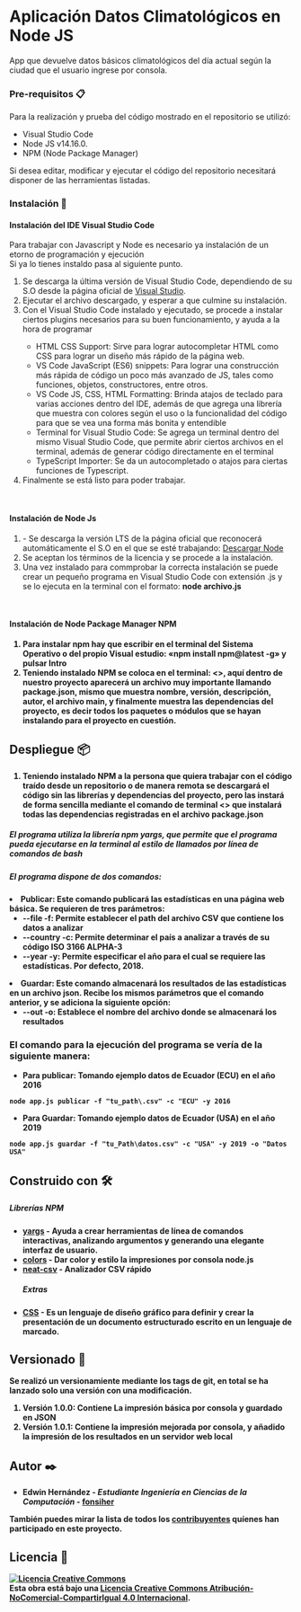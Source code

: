 # Aplicación Datos Climatológicos en Node JS
App que devuelve datos básicos climatológicos del día actual según la ciudad que el usuario ingrese por consola.


### Pre-requisitos 📋

Para la realización y prueba del código mostrado en el repositorio se utilizó:
<ul>
  <li>Visual Studio Code</li>
  <li>Node JS  v14.16.0.</li>
  <li>NPM (Node Package Manager)</li>
</ul>
Si desea editar, modificar y ejecutar el código del repositorio necesitará disponer de las herramientas listadas. <br/>

### Instalación 🔧

<h4>Instalación del IDE Visual Studio Code</h4>
<p>Para trabajar con Javascript y Node es necesario ya instalación de un etorno de programación y ejecución <br/>
Si ya lo tienes instaldo pasa al siguiente punto.</p>
<ol>
<li>Se descarga  la última versión de Visual Studio Code, dependiendo de su S.O desde la  página oficial de <a href="https://code.visualstudio.com/Download">Visual Studio</a>. </li>
<li>Ejecutar el archivo descargado, y esperar a que culmine su instalación.</li>
<li>Con el Visual Studio Code instalado y ejecutado, se procede a instalar ciertos plugins necesarios para su buen funcionamiento, y ayuda a la hora de programar</li>
<ul>
<li>HTML CSS Support: Sirve para lograr autocompletar HTML como CSS para lograr un diseño más rápido de la página web. </li>
<li>VS Code JavaScript (ES6) snippets: Para lograr una construcción más rápida de código un poco más avanzado de JS, tales como funciones, objetos, constructores, entre otros. </li>
<li>VS Code JS, CSS, HTML Formatting: Brinda atajos de teclado para varias acciones dentro del IDE, además de que agrega una librería que muestra con colores según el uso o la funcionalidad del código para que se vea una forma más bonita y entendible</li>
<li>Terminal for Visual Studio Code: Se agrega un terminal dentro del mismo Visual Studio Code, que permite abrir ciertos archivos en el terminal, además de generar código directamente en el terminal</li>
<li>TypeScript Importer: Se da un autocompletado o atajos para ciertas funciones de Typescript. </li>
</ul>
<li>Finalmente se está listo para poder trabajar.</li>
</ol>

<br/>
<h4>Instalación de Node Js</h4>
<ol>
<li>-	Se descarga la versión LTS de la página oficial que reconocerá automáticamente el S.O en el que se esté trabajando:  <a href="https://nodejs.org/es/"> Descargar Node </a>
<li>Se aceptan los términos de la licencia y se procede a la instalación.</li>
<li>Una vez instalado para commprobar la correcta instalación se puede crear un pequeño programa en Visual Studio Code con extensión .js y se lo ejecuta en la terminal con el formato: <b>node archivo.js<b> </li>
  </ol> 
  
<br/>
<h4>Instalación de Node Package Manager NPM</h4>
<ol>
  <li>Para instalar npm hay que escribir en el terminal del Sistema Operativo o del propio Visual estudio:  «npm install npm@latest -g» y pulsar Intro</li>
  <li>Teniendo instalado NPM se coloca en el terminal: <<npm init>>, aquí dentro de nuestro proyecto aparecerá un archivo muy importante llamando package.json, mismo que muestra nombre, versión, descripción, autor, el archivo main, y finalmente muestra las dependencias del proyecto, es decir todos los paquetes o módulos que se hayan instalando para el proyecto en cuestión. </li>
  </ol>

## Despliegue 📦
<ol>
  <li>Teniendo instalado NPM  a la persona que quiera trabajar con el código traído desde un repositorio o de manera remota se descargará el código sin las librerías y dependencias del proyecto, pero las instará de forma sencilla mediante el comando de terminal <<npm install>> que instalará todas las dependencias registradas en el archivo package.json</li>
 </ol>
  <h5> El programa utiliza la librería npm yargs, que permite que el programa pueda ejecutarse en la terminal al estilo de llamados por línea de comandos de bash </h5>
  <h5>El programa dispone de dos comandos: </h5
  <ol>
    <li> <b>Publicar:</b> Este comando publicará las estadísticas en una página web básica. Se requieren de tres parámetros:
       <ul>
         <li>--file -f: Permite establecer el path del archivo CSV que contiene los datos a analizar</li>
         <li>--country -c: Permite determinar el país a analizar a través de su código ISO 3166 ALPHA-3</li>
         <li>--year -y: Permite especificar el año para el cual se requiere las estadísticas. Por defecto, 2018.</li>
      </ul> 
    </li>
    <li> <b> Guardar: </b> Este comando almacenará los resultados de las estadísticas en un archivo json. Recibe los mismos parámetros que el comando anterior, y se adiciona la siguiente opción:
        <ul>
              <li>--out -o: Establece el nombre del archivo donde se almacenará los resultados</li>
      </ul>  
  </li>
</ol>

  <h3> El comando para la ejecución del programa se vería de la siguiente manera: </h3> 
  
  <ul>
    <li> Para publicar: Tomando ejemplo datos de Ecuador (ECU) en el año 2016 </li>
  </ul>
  
```
node app.js publicar -f "tu_path\.csv" -c "ECU" -y 2016 
```
   <ul>
    <li> Para Guardar: Tomando ejemplo datos de Ecuador (USA) en el año 2019 </li>
  </ul> 
  
```
node app.js guardar -f "tu_Path\datos.csv" -c "USA" -y 2019 -o "Datos USA"
```
  
## Construido con 🛠️

  <h5> Librerías NPM </h5>

* [yargs](https://www.npmjs.com/package/yargs) - Ayuda a crear herramientas de línea de comandos interactivas, analizando argumentos y generando una elegante interfaz de usuario.
* [colors](https://www.npmjs.com/package/colors) - Dar color y estilo la impresiones por consola node.js
* [neat-csv](https://www.npmjs.com/package/neat-csv) - Analizador CSV rápido
  <h5> Extras </h5>
* [CSS](https://www.w3schools.com/css/) - Es un lenguaje de diseño gráfico para definir y crear la presentación de un documento estructurado escrito en un lenguaje de marcado.


## Versionado 📌
Se realizó un versionamiente mediante los tags de git, en total se ha lanzado solo una versión con una modificación. 
<ol>
  <li> Versión 1.0.0: Contiene La impresión básica por consola y guardado en JSON </li>
  <li>Versión 1.0.1: Contiene la impresión mejorada por consola, y añadido la impresión de los resultados en un servidor web local </li>
</ol>  
  
  

## Autor ✒️

* **Edwin Hernández** - *Estudiante Ingeniería en Ciencias de la Computación* - [fonsiher](https://github.com/fonsiher)

También puedes mirar la lista de todos los [contribuyentes](https://github.com/your/project/contributors) quíenes han participado en este proyecto. 

## Licencia 📄

<a rel="license" href="http://creativecommons.org/licenses/by-nc-sa/4.0/"><img alt="Licencia Creative Commons" style="border-width:0" src="https://i.creativecommons.org/l/by-nc-sa/4.0/88x31.png" /></a><br />Esta obra está bajo una <a rel="license" href="http://creativecommons.org/licenses/by-nc-sa/4.0/">Licencia Creative Commons Atribución-NoComercial-CompartirIgual 4.0 Internacional</a>.
